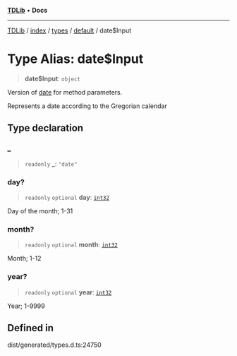 [**TDLib**](../../../../../../README.md) • **Docs**

***

[TDLib](../../../../../../modules.md) / [index](../../../../../README.md) / [types](../../../README.md) / [default](../README.md) / date$Input

# Type Alias: date$Input

> **date$Input**: `object`

Version of [date](date.md) for method parameters.

Represents a date according to the Gregorian calendar

## Type declaration

### \_

> `readonly` **\_**: `"date"`

### day?

> `readonly` `optional` **day**: [`int32`](int32.md)

Day of the month; 1-31

### month?

> `readonly` `optional` **month**: [`int32`](int32.md)

Month; 1-12

### year?

> `readonly` `optional` **year**: [`int32`](int32.md)

Year; 1-9999

## Defined in

dist/generated/types.d.ts:24750
